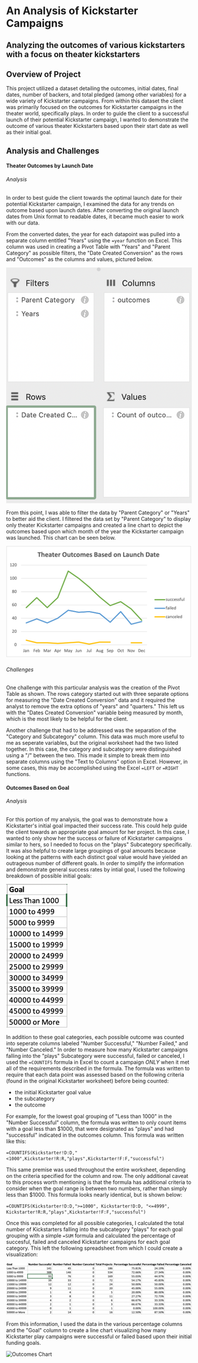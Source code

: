 # An Analysis of Kickstarter Campaigns
Analyzing the outcomes of various kickstarters with a focus on theater kickstarters
---
## Overview of Project
This project utilized a dataset detailing the outcomes, initial dates, final dates, number of backers, and total pledged (among other variables) for a wide variety of Kickstarter campaigns. From within this dataset the client was primarily focused on the outcomes for Kickstarter campaigns in the theater world, specifically plays. In order to guide the client to a successful launch of their potential Kickstarter campaign, I wanted to demonstrate the outcome of various theater Kickstarters based upon their start date as well as their initial goal.

## Analysis and Challenges
#### Theater Outcomes by Launch Date
###### Analysis
In order to best guide the client towards the optimal launch date for their potential Kickstarter campaign, I examined the data for any trends on outcome based upon launch dates. After converting the original launch dates from Unix format to readable dates, it became much easier to work with our data.

From the converted dates, the year for each datapoint was pulled into a separate column entitled "Years" using the `=year` function on Excel. This column was used in creating a Pivot Table with "Years" and "Parent Category" as possible filters, the "Date Created Conversion" as the rows and "Outcomes" as the columns and values, pictured below.

![PIVOT TABLE](https://github.com/kenziejgs/kickstarter-analysis/blob/43286c6a71ceda73ea5a80050c1ce9a6a90b39e3/Screen%20Shot%202022-06-15%20at%205.50.45%20PM.png)

From this point, I was able to filter the data by "Parent Category" or "Years" to better aid the client. I filtered the data set by "Parent Category" to display only theater Kickstarter campaigns and created a line chart to depict the outcomes based upon which month of the year the Kickstarter campaign was launched. This chart can be seen below.

![Theater Outcomes by Launch Date](https://github.com/kenziejgs/kickstarter-analysis/blob/918e3ad43963d5c2430b14ff6bbfcdf5259459f2/Resources/Theater_Outcomes_vs_Launch.png)

###### Challenges
One challenge with this particular analysis was the creation of the Pivot Table as shown. The rows category started out with three separate options for measuring the "Date Created Conversion" data and it required the analyst to remove the extra options of "years" and "quarters." This left us with the "Dates Created Conversion" variable being measured by month, which is the most likely to be helpful for the client.

Another challenge that had to be addressed was the separation of the "Category and Subcategory" column. This data was much more useful to me as seperate variables, but the original worksheet had the two listed together. In this case, the category and subcategory were distinguished using a "/" between the two. This made it simple to break them into separate columns using the "Text to Columns" option in Excel. However, in some cases, this may be accomplished using the Excel `=LEFT` or `=RIGHT` functions.

#### Outcomes Based on Goal
###### Analysis
For this portion of my analysis, the goal was to demonstrate how a Kickstarter's initial goal impacted their success rate. This could help guide the client towards an appropriate goal amount for her project. In this case, I wanted to only show her the success or failure of Kickstarter campaigns similar to hers, so I needed to focus on the "plays" Subcategory specifically. It was also helpful to create large groupings of goal amounts because looking at the patterns with each distinct goal value would have yielded an outrageous number of different goals. In order to simplify the information and demonstrate general success rates by intial goal, I used the following breakdown of possible initial goals:

![Goal Values](https://github.com/kenziejgs/kickstarter-analysis/blob/c04c734211b305db878a247a491c84417bb990d7/Screen%20Shot%202022-06-16%20at%208.40.03%20AM.png)

In addition to these goal categories, each possible outcome was counted into seperate columns labeled "Number Successful," "Number Failed," and "Number Canceled." In order to measure how many Kickstarter campaigns falling into the "plays" Subcategory were successful, failed or canceled, I used the `=COUNTIFS` formula in Excel to count a campaign _ONLY_ when it met all of the requirements described in the formula. The formula was written to require that each data point was assessed based on the following criteria (found in the original Kickstarter worksheet) before being counted:

* the initial Kickstarter goal value
* the subcategory
* the outcome

For example, for the lowest goal grouping of "Less than 1000" in the "Number Successful" column, the formula was written to only count items with a goal less than $1000, that were designated as "plays" and had "successful" indicated in the outcomes column. This formula was written like this:
```
=COUNTIFS(Kickstarter!D:D,"<1000",Kickstarter!R:R,"plays",Kickstarter!F:F,"successful")
```
This same premise was used throughout the entire worksheet, depending on the criteria specified for the column and row. The only additional caveat to this process worth mentioning is that the formula has additional criteria to consider when the goal range is between two numbers, rather than simply less than $1000. This formula looks nearly identical, but is shown below:
```
=COUNTIFS(Kickstarter!D:D,">=1000", Kickstarter!D:D, "<=4999", Kickstarter!R:R,"plays",Kickstarter!F:F,"successful")
```
Once this was completed for all possible categories, I calculated the total number of Kickstarters falling into the subcategory "plays" for each goal grouping with a simple `=SUM` formula and calculated the percentage of succesful, failed and canceled Kickstarter campaigns for each goal category. This left the following spreadsheet from which I could create a visualization:

![Outcomes Spreadsheet](https://github.com/kenziejgs/kickstarter-analysis/blob/b865dcd8dbffc57671f385a9dd0d7f84654b546b/Outcomes%20Spreadsheet.png)

From this information, I used the data in the various percentage columns and the "Goal" column to create a line chart visualizing how many Kickstarter play campaigns were successful or failed based upon their initial funding goals.

![Outcomes Chart]()
